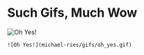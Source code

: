 # Such Gifs, Much Wow

![Oh Yes!](michael-ries/gifs/oh_yes.gif "Oh YES!")
```
![Oh Yes!](michael-ries/gifs/oh_yes.gif)
```
